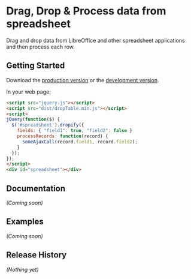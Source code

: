# Drag, Drop & Process data from spreadsheet

Drag and drop data from LibreOffice and other spreadsheet applications and then process each row.

## Getting Started
Download the [production version][min] or the [development version][max].

[min]: https://raw.github.com/kstevens715/dropTable/master/dist/dropTable.min.js
[max]: https://raw.github.com/kstevens715/dropTable/master/dist/dropTable.js

In your web page:

```html
<script src="jquery.js"></script>
<script src="dist/dropTable.min.js"></script>
<script>
jQuery(function($) {
  $('#spreadsheet').dropify({
    fields: { "field1": true, "field2": false }
    processRecords: function(record) {
      someAjaxCall(record.field1, record.field2);
    }
  });
});
</script>
<div id="spreadsheet"></div>
```

## Documentation
_(Coming soon)_

## Examples
_(Coming soon)_

## Release History
_(Nothing yet)_
